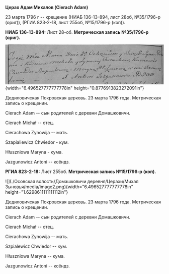 **Церах Адам Михалов (Cierach Adam)**

23 марта 1796 г -- крещение (НИАБ 136-13-894, лист 28об, №35/1796-р
(ориг)), (РГИА 823-2-18, лист 255об, №15/1796-р (коп)).

**НИАБ 136-13-894:** Лист 28-об. **Метрическая запись №35/1796-р
(ориг).**

![](./media/cbba06929a73c2630d6258ce18f7b3b1ae33b38b.png){width="6.496527777777778in"
height="0.8776913823272091in"}

Дедиловичская Покровская церковь. 23 марта 1796 года. Метрическая запись
о крещении.

Cierach Adam -- сын родителей с деревни Домашковичи.

Cierach Michał -- отец.

Cierachowa Zynowija -- мать.

Szapialiewicz Chwiedor - кум.

Hłuszniowa Maryna - кума.

Jazgunowicz Antoni -- ксёндз.

**РГИА 823-2-18:** Лист 255об. **Метрическая запись №15/1796-р (коп).**

![](./Осовская волость/Домашковичи деревня/Церахи/Михал Зыновья/media/image2.png){width="6.496527777777778in"
height="1.6298611111111112in"}

Дедиловичская Покровская церковь. 23 марта 1796 года. Метрическая запись
о крещении.

Cierach Adam -- сын родителей с деревни Домашковичи.

Cierach Michał -- отец.

Cierachowa Zynowija -- мать.

Szpialewicz Chwiedor -- кум.

Hłuszniowa Maryna -- кума.

Jazgunowicz Antoni -- ксёндз.
